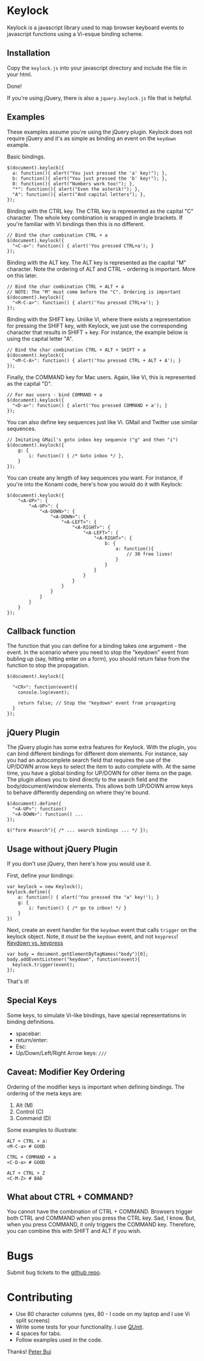 Keylock
=======

Keylock is a javascript library used to map browser keyboard events to
javascript functions using a Vi-esque binding scheme.


Installation
------------

Copy the <code>keylock.js</code> into your javascript directory and include the
file in your html.

Done!

If you're using jQuery, there is also a <code>jquery.keylock.js</code> file
that is helpful.

Examples
--------

These examples assume you're using the jQuery plugin. Keylock does not require
jQuery and it's as simple as binding an event on the <code>keydown</code>
example.

Basic bindings.

    $(document).keylock({
      a: function(){ alert("You just pressed the 'a' key!"); },
      b: function(){ alert("You just pressed the 'b' key!"); },
      0: function(){ alert("Numbers work too!"); },
      "*": function(){ alert("Even the asterik!"); },
      "A": function(){ alert("And capital letters"); },
    });

Binding with the CTRL key. The CTRL key is represented as the capital "C"
character. The whole key combination is wrapped in angle brackets. If you're
familiar with Vi bindings then this is no different.

    // Bind the char combination CTRL + a
    $(document).keylock({
      "<C-a>": function() { alert('You pressed CTRL+a'); }
    });

Binding with the ALT key. The ALT key is represented as the capital "M"
character. Note the ordering of ALT and CTRL - ordering is important. More on
this later.

    // Bind the char combination CTRL + ALT + a
    // NOTE: The "M" must come before the "C". Ordering is important
    $(document).keylock({
      "<M-C-a>": function() { alert('You pressed CTRL+a'); }
    });

Binding with the SHIFT key. Unlike Vi, where there exists a representation for
pressing the SHIFT key, with Keylock, we just use the corresponding character
that results in SHIFT + key. For instance, the example below is using the
capital letter "A".

    // Bind the char combination CTRL + ALT + SHIFT + a
    $(document).keylock({
      "<M-C-A>": function() { alert('You pressed CTRL + ALT + A'); }
    });

Finally, the COMMAND key for Mac users. Again, like Vi, this is represented as
the capital "D".

    // For mac users - bind COMMAND + a
    $(document).keylock({
      "<D-a>": function() { alert('You pressed COMMAND + a'); }
    });

You can also define key sequences just like Vi. GMail and Twitter use similar
sequences.

    // Imitating GMail's goto inbox key sequence ("g" and then "i")
    $(document).keylock({
        g: {
            i: function() { /* Goto inbox */ },
        }
    });

You can create any length of key sequences you want. For instance, if you're
into the Konami code, here's how you would do it with Keylock:

    $(document).keylock({
        "<A-UP>": {
            "<A-UP>": {
                "<A-DOWN>": {
                    "<A-DOWN>": {
                        "<A-LEFT>": {
                            "<A-RIGHT>": {
                                "<A-LEFT>": {
                                    "<A-RIGHT>": {
                                        b: {
                                            a: function(){
                                                // 30 free lives!
                                            }
                                        }
                                    }
                                }
                            }
                        }
                    }
                }
            }
        }
    });


Callback function
-----------------

The function that you can define for a binding takes one argument - the event.
In the scenario where you need to stop the "keydown" event from bubling up
(say, hitting enter on a form), you should return false from the function to
stop the propagation.

    $(document).keylock({

      "<CR>": function(event){
        console.log(event);

        return false; // Stop the "keydown" event from propagating
      }
    });

jQuery Plugin
-------------

The jQuery plugin has some extra features for Keylock. With the plugin, you can
bind different bindings for different dom elements. For instance, say you had
an autocomplete search field that requires the use of the UP/DOWN arrow keys to
select the item to auto complete with. At the same time, you have a global
binding for UP/DOWN for other items on the page. The plugin allows you to bind
directly to the search field and the body/document/window elements. This allows both UP/DOWN arrow
keys to behave differently depending on where they're bound.

    $(document).define({
      "<A-UP>": function()
      "<A-DOWN>": function() ...
    });

    $("form #search"){ /* ... search bindings ... */ });

Usage without jQuery Plugin
---------------------------

If you don't use jQuery, then here's how you would use it.

First, define your bindings:

    var keylock = new Keylock();
    keylock.define({
        a: function() { alert('You pressed the "a" key!'); }
        g: {
            i: function() { /* go to inbox! */ }
        }
    })

Next, create an event handler for the <code>keydown</code> event that calls <code>trigger</code> on
the keylock object. Note, it *must* be the <code>keydown</code> event, and not <code>keypress</code>! [Keydown vs. keypress][1]

    var body = document.getElementByTagNames("body")[0];
    body.addEventListener("keydown", function(event){
      keylock.trigger(event);
    });

That's it!


Special Keys
------------

Some keys, to simulate Vi-like bindings, have special representations in
binding definitions.

* spacebar: <code><Space></code>
* return/enter: <code><CR></code>
* Esc: <code><Esc></code>
* Up/Down/Left/Right Arrow keys: <code><A-UP>/<A-DOWN>/<A-LEFT>/<A-RIGHT></code>


Caveat: Modifier Key Ordering
-----------------------------

Ordering of the modifier keys is important when defining bindings. The ordering of the meta keys are:

1. Alt (M)
2. Control (C)
3. Command (D)

Some examples to illustrate:

    ALT + CTRL + a:
    <M-C-a> # GOOD

    CTRL + COMMAND + a
    <C-D-a> # GOOD

    ALT + CTRL + Z
    <C-M-Z> # BAD

What about CTRL + COMMAND?
--------------------------
You cannot have the combination of CTRL + COMMAND. Browsers trigger both CTRL
and COMMAND when you press the CTRL key. Sad, I know. But, when you press
COMMAND, it only triggers the COMMAND key. Therefore, you can combine this with
SHIFT and ALT if you wish.


Bugs
====

Submit bug tickets to the [github repo][4].

Contributing
============

* Use 80 character columns (yes, 80 - I code on my laptop and I use Vi split
screens)
* Write some tests for your functionality. I use [QUnit][2].
* 4 spaces for tabs.
* Follow examples used in the code.



Thanks!
[Peter Bui][3]

[1]: http://ejohn.org/blog/keypress-in-safari-31/
[2]: http://docs.jquery.com/Qunit
[3]: http://paydrotalks.com
[4]: https://github.com/paydro/keylock/issues
